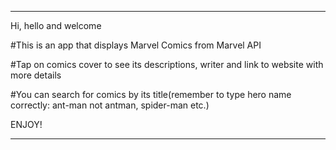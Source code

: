 
****************************************************************************************************
Hi, hello and welcome

#This is an app that displays Marvel Comics from Marvel API

#Tap on comics cover to see its descriptions, writer and link to website with more details

#You can search for comics by its title(remember to type hero name correctly:
ant-man not antman, spider-man etc.)




ENJOY!
******************************************************************************************************
